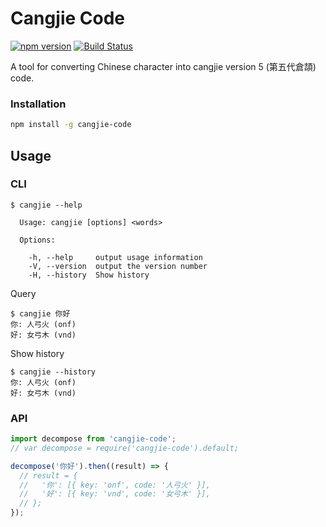 # Cangjie Code

[![npm version](https://badge.fury.io/js/cangjie-code.svg)](https://badge.fury.io/js/cangjie-code)
[![Build Status](https://travis-ci.org/geniusgordon/cangjie-code.svg?branch=master)](https://travis-ci.org/geniusgordon/cangjie-code)

A tool for converting Chinese character into cangjie version 5 (第五代倉頡) code.

### Installation

```bash
npm install -g cangjie-code
```

## Usage

### CLI

```
$ cangjie --help

  Usage: cangjie [options] <words>

  Options:

    -h, --help     output usage information
    -V, --version  output the version number
    -H, --history  Show history

```

Query

```
$ cangjie 你好
你: 人弓火 (onf)
好: 女弓木 (vnd)
```

Show history

```
$ cangjie --history
你: 人弓火 (onf)
好: 女弓木 (vnd)
```

### API

```js
import decompose from 'cangjie-code';
// var decompose = require('cangjie-code').default;

decompose('你好').then((result) => {
  // result = {
  //   '你': [{ key: 'onf', code: '人弓火' }],
  //   '好': [{ key: 'vnd', code: '女弓木' }],
  // };
});
```

